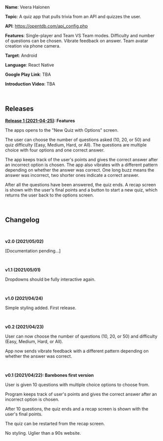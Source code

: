 **Name**: Veera Halonen

**Topic**: A quiz app that pulls trivia from an API and quizzes the user.

**API**: https://opentdb.com/api_config.php

**Features**: Single-player and Team VS Team modes. Difficulty and number of questions can be chosen. Vibrate feedback on answer. Team avatar creation via phone camera.

**Target**: Android

**Language**: React Native

**Google Play Link**: TBA

**Introduction Video**: TBA

<br>

<h2>Releases</h2>

**[Release 1 (2021-04-25)](https://github.com/VeeHalonen/Quiza/tree/a98aa8d7e880f290515be996b317136ca1fc02d7): Features**

The apps opens to the "New Quiz with Options" screen.

The user can choose the number of questions asked (10, 20, or 50) and quiz difficulty (Easy, Medium, Hard, or All). The questions are multiple choice with four options and one correct answer.

The app keeps track of the user's points and gives the correct answer after an incorrect option is chosen. The app also vibrates with a different pattern depending on whether the answer was correct. One long buzz means the answer was incorrect, two shorter ones indicate a correct answer.

After all the questions have been answered, the quiz ends. A recap screen is shown with the user's final points and a button to start a new quiz, which returns the user back to the options screen.

<br>

<h2>Changelog</h2>

<br>

**v2.0 (2021/05/02)**

[Documentation pending...]

<br>

**v1.1 (2021/05/01)**

Dropdowns should be fully interactive again.

<br>

**v1.0 (2021/04/24)**

Simple styling added. First release.

<br>

**v0.2 (2021/04/23)**

User can now choose the number of questions (10, 20, or 50) and difficulty (Easy, Medium, Hard, or All).

App now sends vibrate feedback with a different pattern depending on whether the answer was correct.

<br>

**v0.1 (2021/04/22): Barebones first version**

User is given 10 questions with multiple choice options to choose from.

Program keeps track of user's points and gives the correct answer after an incorrect option is chosen.

After 10 questions, the quiz ends and a recap screen is shown with the user's final points.

The quiz can be restarted from the recap screen.

No styling. Uglier than a 90s website.
